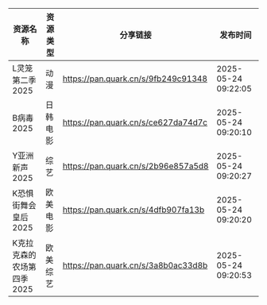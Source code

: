 | 资源名称            | 资源类型 | 分享链接                                | 发布时间                |
| --------------- | ---- | ----------------------------------- | ------------------- |
| L灵笼第二季2025      | 动漫   | https://pan.quark.cn/s/9fb249c91348 | 2025-05-24 09:22:05 |
| B病毒2025         | 日韩电影 | https://pan.quark.cn/s/ce627da74d7c | 2025-05-24 09:20:10 |
| Y亚洲新声2025       | 综艺   | https://pan.quark.cn/s/2b96e857a5d8 | 2025-05-24 09:20:27 |
| K恐惧街舞会皇后2025    | 欧美电影 | https://pan.quark.cn/s/4dfb907fa13b | 2025-05-24 09:20:20 |
| K克拉克森的农场第四季2025 | 欧美综艺 | https://pan.quark.cn/s/3a8b0ac33d8b | 2025-05-24 09:20:53 |
